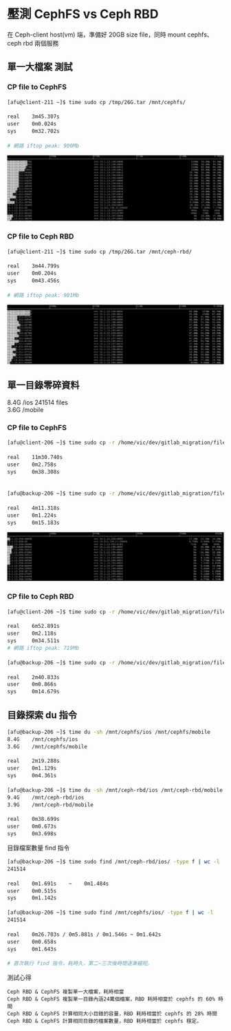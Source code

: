 # 壓測 CephFS vs Ceph RBD

在 Ceph-client host\(vm\) 端，準備好 20GB size file，同時 mount cephfs、ceph rbd 兩個服務

## 單一大檔案 測試

### CP file to CephFS

```bash
[afu@client-211 ~]$ time sudo cp /tmp/26G.tar /mnt/cephfs/

real    3m45.307s
user    0m0.024s
sys     0m32.702s

# 網路 iftop peak: 900Mb
```

![](.gitbook/assets/image%20%287%29.png)

### CP file to Ceph RBD

```bash
[afu@client-211 ~]$ time sudo cp /tmp/26G.tar /mnt/ceph-rbd/

real    3m44.799s
user    0m0.204s
sys     0m43.456s

# 網路 iftop peak: 901Mb
```

![](.gitbook/assets/image%20%284%29.png)

## 單一目錄零碎資料

8.4G /ios    241514 files  
3.6G /mobile

### CP file to CephFS

```bash
[afu@client-206 ~]$ time sudo cp -r /home/vic/dev/gitlab_migration/files/backup/git_backup/ios /mnt/cephfs/

real    11m30.740s
user    0m2.758s
sys     0m38.308s


[afu@backup-206 ~]$ time sudo cp -r /home/vic/dev/gitlab_migration/files/backup/git_backup/mobile /mnt/cephfs/

real    4m11.318s
user    0m1.224s
sys     0m15.183s
```

![](.gitbook/assets/image%20%283%29.png)

### CP file to Ceph RBD

```bash
[afu@client-206 ~]$ time sudo cp -r /home/vic/dev/gitlab_migration/files/backup/git_backup/ios /mnt/ceph-rbd/

real    6m52.891s
user    0m2.118s
sys     0m34.511s
# 網路 iftop peak: 719Mb

[afu@backup-206 ~]$ time sudo cp -r /home/vic/dev/gitlab_migration/files/backup/git_backup/mobile /mnt/ceph-rbd/

real    2m40.833s
user    0m0.866s
sys     0m14.679s
```

## 目錄探索 du 指令

```bash
[afu@backup-206 ~]$ time du -sh /mnt/cephfs/ios /mnt/cephfs/mobile
8.4G    /mnt/cephfs/ios
3.6G    /mnt/cephfs/mobile

real    2m19.288s
user    0m1.129s
sys     0m4.361s

[afu@backup-206 ~]$ time du -sh /mnt/ceph-rbd/ios /mnt/ceph-rbd/mobile
9.4G    /mnt/ceph-rbd/ios
3.9G    /mnt/ceph-rbd/mobile

real    0m38.699s
user    0m0.673s
sys     0m3.698s
```

目錄檔案數量 find 指令

```bash
[afu@backup-206 ~]$ time sudo find /mnt/ceph-rbd/ios/ -type f | wc -l
241514

real    0m1.691s    ~    0m1.484s
user    0m0.515s
sys     0m1.142s

[afu@backup-206 ~]$ time sudo find /mnt/cephfs/ios/ -type f | wc -l
241514

real    0m26.703s / 0m5.881s / 0m1.546s ~ 0m1.642s
user    0m0.658s
sys     0m1.643s

# 首次執行 find 指令，耗時久，第二~三次後時間逐漸縮短。
```

測試心得

```text
Ceph RBD & CephFS 複製單一大檔案，耗時相當
Ceph RBD & CephFS 複製單一目錄內涵24萬個檔案，RBD 耗時相當於 cephfs 的 60% 時間
Ceph RBD & CephFS 計算相同大小目錄的容量，RBD 耗時相當於 cephfs 的 28% 時間
Ceph RBD & CephFS 計算相同目錄的檔案數量，RBD 耗時相當於 cephfs 穩定。
```


